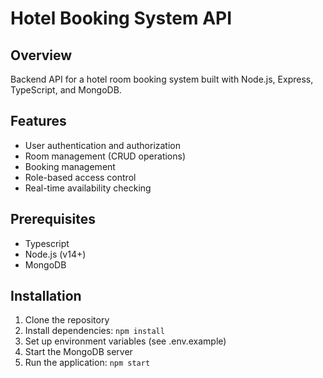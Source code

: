 # Hotel Booking System API

## Overview

Backend API for a hotel room booking system built with Node.js, Express, TypeScript, and MongoDB.

## Features

- User authentication and authorization
- Room management (CRUD operations)
- Booking management
- Role-based access control
- Real-time availability checking

## Prerequisites

- Typescript
- Node.js (v14+)
- MongoDB

## Installation

1. Clone the repository
2. Install dependencies: `npm install`
3. Set up environment variables (see .env.example)
4. Start the MongoDB server
5. Run the application: `npm start`
